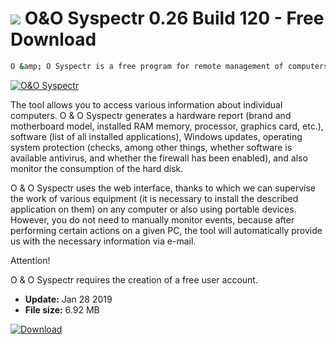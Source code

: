 # ![](https://cdn.softexe.net/static/icon/1/o-o-syspectr-9217.png) O&O Syspectr 0.26 Build 120 - Free Download

```sh
O &amp; O Syspectr is a free program for remote management of computers running under the Windows operating system.
```
[![O&O Syspectr](https://gallery.dpcdn.pl/imgc/Tools/89465/g_-_420x350_1.5_-_xe24c5ed7-72c3-43e5-bfc1-918646795de7.jpg)](https://softexe.net/win/internet/network/o-o-syspectr:abpg.html)

The tool allows you to access various information about individual computers. O &amp; O Syspectr generates a hardware report (brand and motherboard model, installed RAM memory, processor, graphics card, etc.), software (list of all installed applications), Windows updates, operating system protection (checks, among other things, whether software is available antivirus, and whether the firewall has been enabled), and also monitor the consumption of the hard disk.
 
 O &amp; O Syspectr uses the web interface, thanks to which we can supervise the work of various equipment (it is necessary to install the described application on them) on any computer or also using portable devices. However, you do not need to manually monitor events, because after performing certain actions on a given PC, the tool will automatically provide us with the necessary information via e-mail.
 
 Attention!
 
  O &amp; O Syspectr requires the creation of a free user account.


- **Update:** Jan 28 2019
- **File size:** 6.92 MB

[![Download](https://cdn.softexe.net/static/img/download.png)](https://softexe.net/win/internet/network/o-o-syspectr:abpg.html)

